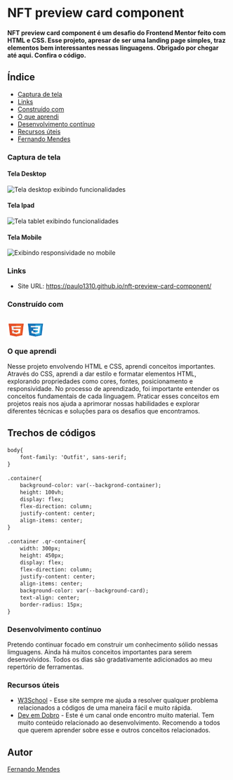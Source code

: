 # NFT preview card component

#### NFT preview card component é um desafio do Frontend Mentor feito com HTML e CSS. Esse projeto, apresar de ser uma landing page simples, traz elementos bem interessantes nessas linguagens. Obrigado por chegar até aqui. Confira o código.
#### 

## Índice

- [Captura de tela](#captura-de-tela)
- [Links](#links)
- [Construído com](#construído-com)
- [O que aprendi](#o-que-aprendi)
- [Desenvolvimento contínuo](#desenvolvimento-contínuo)
- [Recursos úteis](#recursos-úteis)
- [Fernando Mendes](#autor)

### Captura de tela

#### Tela Desktop

<img src="./src/images/Laptop-1-1440x900.png" alt="Tela desktop exibindo funcionalidades">

#### Tela Ipad

<img src="./src/images/iPad-Mini-608x1024.png" alt="Tela tablet exibindo funcionalidades">

#### Tela Mobile

<img src="./src/images/mobile.png" alt="Exibindo responsividade no mobile">

### Links

- Site URL: https://paulo1310.github.io/nft-preview-card-component/

### Construído com

<div style="display: inline_block"><br>
  <img align="center" alt="HTML" height="30" width="40" src="https://raw.githubusercontent.com/devicons/devicon/master/icons/html5/html5-original.svg">
  <img align="center" alt="CSS" height="30" width="40" src="https://raw.githubusercontent.com/devicons/devicon/master/icons/css3/css3-original.svg">       
</div>

### O que aprendi

Nesse projeto envolvendo HTML e CSS, aprendi conceitos importantes. Através do CSS, aprendi a dar estilo e formatar elementos HTML, explorando propriedades como cores, fontes, posicionamento e responsividade. No processo de aprendizado, foi importante entender os conceitos fundamentais de cada linguagem. Praticar esses conceitos em projetos reais nos ajuda a aprimorar nossas habilidades e explorar diferentes técnicas e soluções para os desafios que encontramos.

## Trechos de códigos

```
body{
    font-family: 'Outfit', sans-serif;
}

.container{
    background-color: var(--backgrond-container);
    height: 100vh;
    display: flex;
    flex-direction: column;
    justify-content: center;
    align-items: center;
}

.container .qr-container{
    width: 300px;
    height: 450px;
    display: flex;
    flex-direction: column;
    justify-content: center;
    align-items: center;
    background-color: var(--background-card);
    text-align: center;
    border-radius: 15px;
}

```

### Desenvolvimento contínuo

Pretendo continuar focado em construir um conhecimento sólido nessas limguagens. Ainda há muitos conceitos importantes para serem desenvolvidos. Todos os dias são gradativamente adicionados ao meu repertório de ferramentas.

### Recursos úteis

- [W3School](https://www.w3schools.com/css/default.asp) - Esse site sempre me ajuda a resolver qualquer problema relacionados a códigos de uma maneira fácil e muito rápida.
- [Dev em Dobro](https://www.youtube.com/@DevemDobro) - Este é um canal onde encontro muito material. Tem muito conteúdo relacionado ao desenvolvimento. Recomendo a todos que querem aprender sobre esse e outros conceitos relacionados.

## Autor

[Fernando Mendes](https://www.linkedin.com/in/fernandomendesti/)

